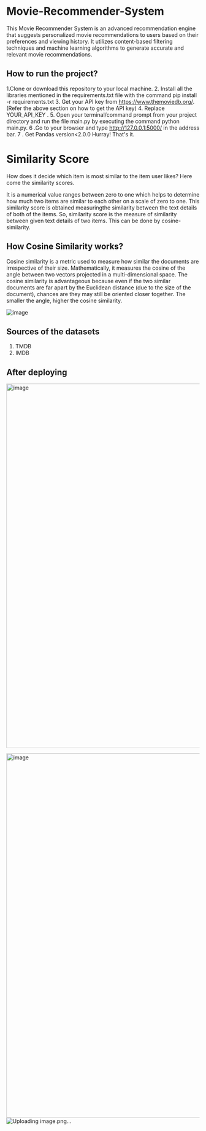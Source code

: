 # Movie-Recommender-System
This Movie Recommender System is an advanced recommendation engine that suggests personalized movie recommendations to users based on their preferences and viewing history. It utilizes content-based filtering techniques and machine learning algorithms to generate accurate and relevant movie recommendations.

## How to run the project?
1.Clone or download this repository to your local machine.
2. Install all the libraries mentioned in the requirements.txt file with the command pip install -r requirements.txt
3. Get your API key from https://www.themoviedb.org/. (Refer the above section on how to get the API key)
4. Replace YOUR_API_KEY .
5. Open your terminal/command prompt from your project directory and run the file main.py by executing the command python main.py.
6 .Go to your browser and type http://127.0.0.1:5000/ in the address bar.
7 . Get Pandas version<2.0.0
Hurray! That's it.

# Similarity Score
How does it decide which item is most similar to the item user likes? Here come the similarity scores.

It is a numerical value ranges between zero to one which helps to determine how much two items are similar to each other on a scale of zero to one. This similarity score is obtained measuringthe similarity between the text details of both of the items. So, similarity score is the measure of similarity between given text details of two items. This can be done by cosine-similarity.

## How Cosine Similarity works?
Cosine similarity is a metric used to measure how similar the documents are irrespective of their size. Mathematically, it measures the cosine of the angle between two vectors projected in a multi-dimensional space. The cosine similarity is advantageous because even if the two similar documents are far apart by the Euclidean distance (due to the size of the document), chances are they may still be oriented closer together. The smaller the angle, higher the cosine similarity.

![image](https://github.com/RaySourish/Movie-Recommender-System/assets/78815665/c2e133f7-8d6f-4692-ac30-5d9625305d61)

## Sources of the datasets
1. TMDB
2. IMDB

## After deploying
<img width="949" alt="image" src="https://github.com/RaySourish/Movie-Recommender-System/assets/78815665/bb2a70c6-8ed3-43d6-918f-a1ca6bb43e78">

<img width="949" alt="image" src="https://github.com/RaySourish/Movie-Recommender-System/assets/78815665/b7f42f20-a54a-4cb4-84ac-7e5a6a4eeec6">![Uploading image.png…]()





